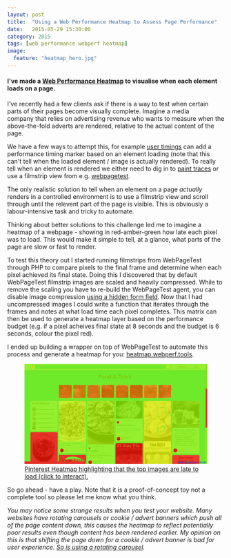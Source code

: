 ```yaml
---
layout: post
title:  "Using a Web Performance Heatmap to Assess Page Performance"
date:   2015-05-29 15:30:00
category: 2015
tags: [web performance webperf heatmap]
image:
  feature: "heatmap_hero.jpg"
---
```


#### I've made a [Web Performance Heatmap](http://heatmap.webperf.tools/ "Web Performance Heatmap") to visualise when each element loads on a page.   

I've recently had a few clients ask if there is a way to test when certain parts of their pages become visually complete. Imagine a media company that relies on advertising revenue who wants to measure when the above-the-fold adverts are rendered, relative to the actual content of the page.   

We have a few ways to attempt this, for example [user timings](http://www.html5rocks.com/en/tutorials/webperformance/usertiming/ "HTML5Rocks User Timings Tutorial") can add a performance timing marker based on an element loading (note that this can't tell when the loaded element / image is actually rendered). To really tell when an element is rendered we either need to dig in to [paint traces](https://www.chromium.org/developers/how-tos/trace-event-profiling-tool/trace-event-reading "Chromium about:tracing page") or use a filmstrip view from e.g. [webpagetest](http://webpagetest.org "WebPageTest.org").   

The only realistic solution to tell when an element on a page _actually_ renders in a controlled environment is to use a filmstrip view and scroll through until the relevent part of the page is visible. This is obviously a labour-intensive task and tricky to automate.   

Thinking about better solutions to this challenge led me to imagine a heatmap of a webpage - showing in red-amber-green how late each pixel was to load. This would make it simple to tell, at a glance, what parts of the page are slow or fast to render.   

To test this theory out I started running filmstrips from WebPageTest through PHP to compare pixels to the final frame and determine when each pixel achieved its final state. Doing this I discovered that by default WebPageTest filmstrip images are scaled and heavily compressed. While to remove the scaling you have to re-build the WebPageTest agent, you can disable image compression [using a hidden form field](http://jrvis.com/blog/wpt-screenshots/). Now that I had uncompressed images I could write a function that iterates through the frames and notes at what load time each pixel completes. This matrix can then be used to generate a heatmap layer based on the performance budget (e.g. if a pixel acheives final state at 8 seconds and the budget is 6 seconds, colour the pixel red).   

I ended up building a wrapper on top of WebPageTest to automate this process and generate a heatmap for you: [heatmap.webperf.tools](http://heatmap.webperf.tools/ "Web Performance Heatmap").   

<figure>
<a href="http://heatmap.webperf.tools/render/150527_SH_827d2295b66e4180892db766eaf8a492/10000" target="_blank">
<img src="/images/heatmap_pinterest.png"/>
<figcaption>Pinterest Heatmap highlighting that the top images are late to load (click to interact).</figcaption></a>
</figure>

So go ahead - have a play. Note that it is a proof-of-concept toy not a complete tool so please let me know what you think.   

_You may notice some strange results when you test your website. Many websites have rotating carousels or cookie / advert banners which push all of the page content down, this causes the heatmap to reflect potentially poor results even though content has been rendered earlier. My opinion on this is that shifting the page down for a cookie / advert banner is bad for user experience. [So is using a rotating carousel](http://shouldiuseacarousel.com/ "Should I Use a Carousel?")._